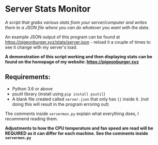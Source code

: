 # Server Stats Monitor

*A script that grabs various stats from your server/computer and writes them to a JSON file where you can do whatever you want with the data.*

An example JSON output of this program can be found at https://pigeonburger.xyz/stats/server.json - reload it a couple of times to see it change with my server's load.

**A demonstration of this script working and then displaying stats can be found on the homepage of my website: https://pigeonburger.xyz**

<h2>Requirements:</h2>

- Python 3.6 or above
- psutil library (install using `pip install psutil`)
- A blank file created called `server.json` that only has `{}` inside it. (not doing this will result in the program erroring out)

The comments inside `servermon.py` explain what everything does, I recommend reading them.

**Adjustments to how the CPU temperature and fan speed are read will be REQUIRED as it can differ for each machine. See the comments inside `servermon.py`**